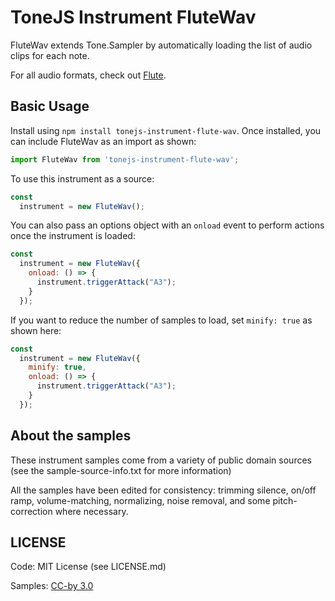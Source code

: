 # ToneJS Instrument FluteWav

FluteWav extends Tone.Sampler by automatically loading the list of audio clips for each note.

For all audio formats, check out [Flute](../README.md).

## Basic Usage

Install using `npm install tonejs-instrument-flute-wav`. Once installed, you can include FluteWav as an import as shown:

```javascript
import FluteWav from 'tonejs-instrument-flute-wav';
```

To use this instrument as a source:

```javascript
const
  instrument = new FluteWav();
```

You can also pass an options object with an `onload` event to perform actions once the instrument is loaded:

```javascript
const
  instrument = new FluteWav({
    onload: () => {
      instrument.triggerAttack("A3");
    }
  });
```

If you want to reduce the number of samples to load, set `minify: true` as shown here:

```javascript
const
  instrument = new FluteWav({
    minify: true,
    onload: () => {
      instrument.triggerAttack("A3");
    }
  });
```

## About the samples

These instrument samples come from a variety of public domain sources (see the sample-source-info.txt for more information)

All the samples have been edited for consistency: trimming silence, on/off ramp, volume-matching, normalizing, noise removal, and some pitch-correction where necessary.

## LICENSE

Code: MIT License (see LICENSE.md)

Samples: [CC-by 3.0](https://creativecommons.org/licenses/by/3.0/)
